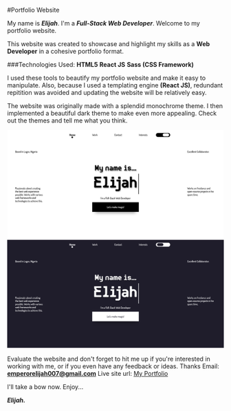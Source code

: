 #Portfolio Website

My name is **_Elijah_**. I'm a **_Full-Stack Web Developer_**. Welcome to my portfolio website.

This website was created to showcase and highlight my skills as a **Web Developer** in a cohesive portfolio format.

###Technologies Used:
**HTML5**
**React JS**
**Sass (CSS Framework)**

I used these tools to beautify my portfolio website and make it easy to manipulate. Also, because I used a templating engine **(React JS)**, redundant repitition was avoided and updating the website will be relatively easy.

The website was originally made with a splendid monochrome theme. I then implemented a beautiful dark theme to make even more appealing. Check out the themes and tell me what you think.

![Light Mode](src/images/portfolio-light.png?raw=true "Light Mode")
![Dark Mode](src/images/portfolio-preview.png?raw=true "Dark Mode")

Evaluate the website and don't forget to hit me up if you're interested in working with me, or if you even have any feedback or ideas. Thanks
Email: **emperorelijah007@gmail.com**
Live site url: [My Portfolio](https://elijahthis-portfolio.netlify.app/)

I'll take a bow now. Enjoy...

**_Elijah._**

